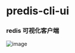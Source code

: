 # predis-cli-ui
### redis 可视化客户端
![image](https://github.com/gbmm/predis-cli-ui/blob/master/bin/redis.png)
